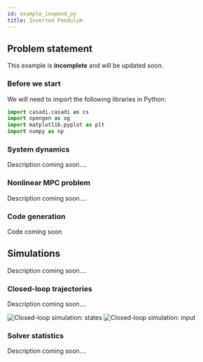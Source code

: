 ```yaml
---
id: example_invpend_py
title: Inverted Pendulum
---
```



<script type="text/x-mathjax-config">MathJax.Hub.Config({tex2jax: {inlineMath: [['$','$'], ['\\(','\\)']]}});</script>
<script type="text/javascript" async src="https://cdn.mathjax.org/mathjax/latest/MathJax.js?config=TeX-AMS-MML_HTMLorMML"></script>

## Problem statement

This example is **incomplete** and will be updated soon.

### Before we start

We will need to import the following libraries in Python:

```python
import casadi.casadi as cs
import opengen as og
import matplotlib.pyplot as plt
import numpy as np
```

### System dynamics

Description coming soon....



### Nonlinear MPC problem

Description coming soon....

### Code generation
Code coming soon

## Simulations

Description coming soon....

### Closed-loop trajectories

Description coming soon....

<img src="/optimization-engine/img/invpend_1.png" alt="Closed-loop simulation: states">
<img src="/optimization-engine/img/invpend_2.png" alt="Closed-loop simulation: input">


### Solver statistics

Description coming soon....
